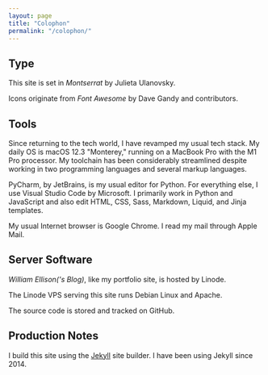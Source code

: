 ```yaml
---
layout: page
title: "Colophon"
permalink: "/colophon/"
---
```


## Type

This site is set in _Montserrat_ by Julieta Ulanovsky.

Icons originate from _Font Awesome_ by Dave Gandy and contributors.

## Tools

Since returning to the tech world, I have revamped my usual tech stack.
My daily OS is macOS 12.3 "Monterey," running on a MacBook Pro with the
M1 Pro processor.  My toolchain has been considerably streamlined despite
working in two programming languages and several markup languages.

PyCharm, by JetBrains, is my usual editor for Python.  For everything
else, I use Visual Studio Code by Microsoft.  I primarily work in Python
and JavaScript and also edit HTML, CSS, Sass, Markdown, Liquid, and
Jinja templates.

My usual Internet browser is Google Chrome.  I read my mail through
Apple Mail.

## Server Software

_William Ellison('s Blog)_, like my portfolio site, is hosted by Linode.

The Linode VPS serving this site runs Debian Linux and Apache.

The source code is stored and tracked on GitHub.

## Production Notes

I build this site using the [Jekyll](https://jekyllrb.com) site builder.
I have been using Jekyll since 2014.
